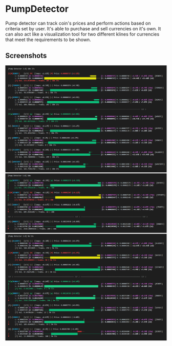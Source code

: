 # PumpDetector
Pump detector can track coin's prices and perform actions based on criteria set by user. It's able to purchase and sell currencies on it's own. It can also act like a visualization tool for two different klines for currencies that meet the requirements to be shown.

## Screenshots
![](screenshots/Code_2020-03-02_19-34-33.png)
![](screenshots/Code_2020-03-02_19-35-05.png)
![](screenshots/Code_2020-03-02_19-35-14.png)
